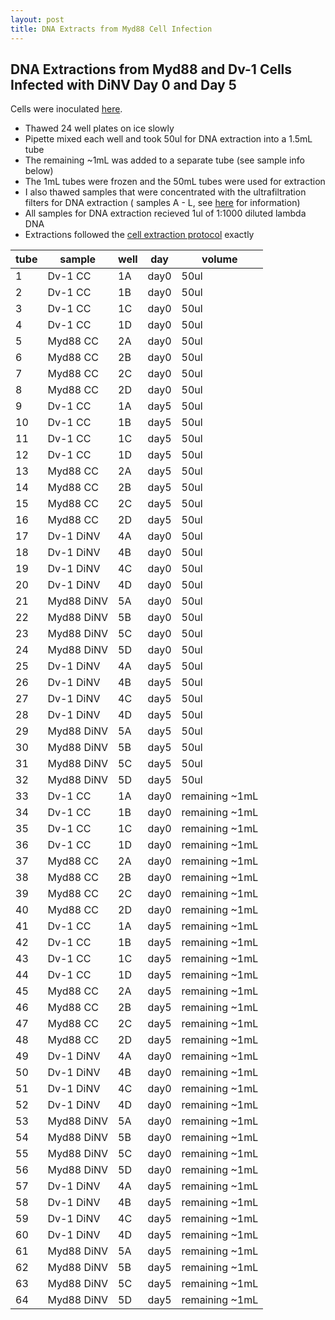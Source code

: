 ```yaml
---
layout: post
title: DNA Extracts from Myd88 Cell Infection
---
```


## DNA Extractions from Myd88 and Dv-1 Cells Infected with DiNV Day 0 and Day 5 

Cells were inoculated [here](https://meschedl.github.io/Unckless-Lab-Notebook-Maggie/2024/03/17/innoc-myd88-cells.html). 

- Thawed 24 well plates on ice slowly
- Pipette mixed each well and took 50ul for DNA extraction into a 1.5mL tube
- The remaining ~1mL was added to a separate tube (see sample info below)
- The 1mL tubes were frozen and the 50mL tubes were used for extraction 
- I also thawed samples that were concentrated with the ultrafiltration filters for DNA extraction ( samples A - L, see [here](https://docs.google.com/spreadsheets/d/1viCPoqCRc1J0kAJH_6797W-w96c_8XWueP33OutgG-Q/edit?gid=0#gid=0) for information)
- All samples for DNA extraction recieved 1ul of 1:1000 diluted lambda DNA 
- Extractions followed the [cell extraction protocol](https://github.com/meschedl/Unckless_Lab_Resources/blob/main/protocols/cell-DNA-extraction-protocol.md) exactly


| tube | sample     | well | day  | volume         |
|------|------------|------|------|----------------|
| 1    | Dv-1 CC    | 1A   | day0 | 50ul           |
| 2    | Dv-1 CC    | 1B   | day0 | 50ul           |
| 3    | Dv-1 CC    | 1C   | day0 | 50ul           |
| 4    | Dv-1 CC    | 1D   | day0 | 50ul           |
| 5    | Myd88 CC   | 2A   | day0 | 50ul           |
| 6    | Myd88 CC   | 2B   | day0 | 50ul           |
| 7    | Myd88 CC   | 2C   | day0 | 50ul           |
| 8    | Myd88 CC   | 2D   | day0 | 50ul           |
| 9    | Dv-1 CC    | 1A   | day5 | 50ul           |
| 10   | Dv-1 CC    | 1B   | day5 | 50ul           |
| 11   | Dv-1 CC    | 1C   | day5 | 50ul           |
| 12   | Dv-1 CC    | 1D   | day5 | 50ul           |
| 13   | Myd88 CC   | 2A   | day5 | 50ul           |
| 14   | Myd88 CC   | 2B   | day5 | 50ul           |
| 15   | Myd88 CC   | 2C   | day5 | 50ul           |
| 16   | Myd88 CC   | 2D   | day5 | 50ul           |
| 17   | Dv-1 DiNV  | 4A   | day0 | 50ul           |
| 18   | Dv-1 DiNV  | 4B   | day0 | 50ul           |
| 19   | Dv-1 DiNV  | 4C   | day0 | 50ul           |
| 20   | Dv-1 DiNV  | 4D   | day0 | 50ul           |
| 21   | Myd88 DiNV | 5A   | day0 | 50ul           |
| 22   | Myd88 DiNV | 5B   | day0 | 50ul           |
| 23   | Myd88 DiNV | 5C   | day0 | 50ul           |
| 24   | Myd88 DiNV | 5D   | day0 | 50ul           |
| 25   | Dv-1 DiNV  | 4A   | day5 | 50ul           |
| 26   | Dv-1 DiNV  | 4B   | day5 | 50ul           |
| 27   | Dv-1 DiNV  | 4C   | day5 | 50ul           |
| 28   | Dv-1 DiNV  | 4D   | day5 | 50ul           |
| 29   | Myd88 DiNV | 5A   | day5 | 50ul           |
| 30   | Myd88 DiNV | 5B   | day5 | 50ul           |
| 31   | Myd88 DiNV | 5C   | day5 | 50ul           |
| 32   | Myd88 DiNV | 5D   | day5 | 50ul           |
| 33   | Dv-1 CC    | 1A   | day0 | remaining ~1mL |
| 34   | Dv-1 CC    | 1B   | day0 | remaining ~1mL |
| 35   | Dv-1 CC    | 1C   | day0 | remaining ~1mL |
| 36   | Dv-1 CC    | 1D   | day0 | remaining ~1mL |
| 37   | Myd88 CC   | 2A   | day0 | remaining ~1mL |
| 38   | Myd88 CC   | 2B   | day0 | remaining ~1mL |
| 39   | Myd88 CC   | 2C   | day0 | remaining ~1mL |
| 40   | Myd88 CC   | 2D   | day0 | remaining ~1mL |
| 41   | Dv-1 CC    | 1A   | day5 | remaining ~1mL |
| 42   | Dv-1 CC    | 1B   | day5 | remaining ~1mL |
| 43   | Dv-1 CC    | 1C   | day5 | remaining ~1mL |
| 44   | Dv-1 CC    | 1D   | day5 | remaining ~1mL |
| 45   | Myd88 CC   | 2A   | day5 | remaining ~1mL |
| 46   | Myd88 CC   | 2B   | day5 | remaining ~1mL |
| 47   | Myd88 CC   | 2C   | day5 | remaining ~1mL |
| 48   | Myd88 CC   | 2D   | day5 | remaining ~1mL |
| 49   | Dv-1 DiNV  | 4A   | day0 | remaining ~1mL |
| 50   | Dv-1 DiNV  | 4B   | day0 | remaining ~1mL |
| 51   | Dv-1 DiNV  | 4C   | day0 | remaining ~1mL |
| 52   | Dv-1 DiNV  | 4D   | day0 | remaining ~1mL |
| 53   | Myd88 DiNV | 5A   | day0 | remaining ~1mL |
| 54   | Myd88 DiNV | 5B   | day0 | remaining ~1mL |
| 55   | Myd88 DiNV | 5C   | day0 | remaining ~1mL |
| 56   | Myd88 DiNV | 5D   | day0 | remaining ~1mL |
| 57   | Dv-1 DiNV  | 4A   | day5 | remaining ~1mL |
| 58   | Dv-1 DiNV  | 4B   | day5 | remaining ~1mL |
| 59   | Dv-1 DiNV  | 4C   | day5 | remaining ~1mL |
| 60   | Dv-1 DiNV  | 4D   | day5 | remaining ~1mL |
| 61   | Myd88 DiNV | 5A   | day5 | remaining ~1mL |
| 62   | Myd88 DiNV | 5B   | day5 | remaining ~1mL |
| 63   | Myd88 DiNV | 5C   | day5 | remaining ~1mL |
| 64   | Myd88 DiNV | 5D   | day5 | remaining ~1mL |

